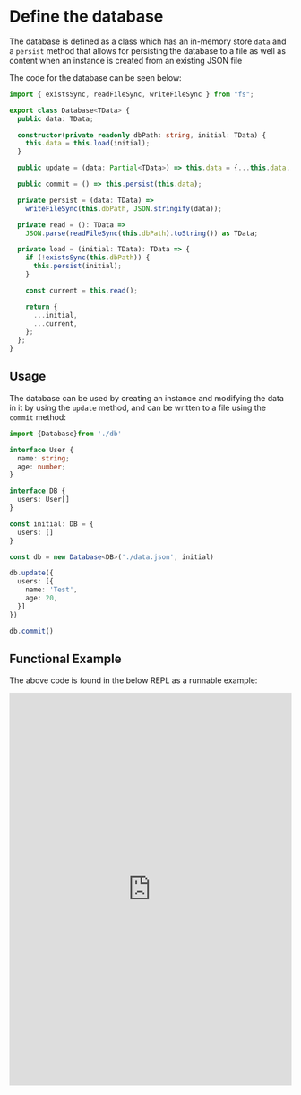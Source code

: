 # Define the database

The database is defined as a class which has an in-memory store `data` and a `persist` method that allows for persisting the database to a file as well as  content when an instance is created from an existing JSON file

The code for the database can be seen below:

```ts
import { existsSync, readFileSync, writeFileSync } from "fs";

export class Database<TData> {
  public data: TData;

  constructor(private readonly dbPath: string, initial: TData) {
    this.data = this.load(initial);
  }

  public update = (data: Partial<TData>) => this.data = {...this.data, ...data}

  public commit = () => this.persist(this.data);

  private persist = (data: TData) =>
    writeFileSync(this.dbPath, JSON.stringify(data));

  private read = (): TData =>
    JSON.parse(readFileSync(this.dbPath).toString()) as TData;

  private load = (initial: TData): TData => {
    if (!existsSync(this.dbPath)) {
      this.persist(initial);
    }

    const current = this.read();

    return {
      ...initial,
      ...current,
    };
  };
}
```

## Usage

The database can be used by creating an instance and modifying the data in it by using the `update` method, and can be written to a file using the `commit` method:

```ts
import {Database}from './db'

interface User {
  name: string;
  age: number;
}

interface DB {
  users: User[]
}

const initial: DB = {
  users: []
}

const db = new Database<DB>('./data.json', initial)

db.update({
  users: [{
    name: 'Test',
    age: 20,
  }]
})

db.commit()
```

## Functional Example

The above code is found in the below REPL as a runnable example:

<iframe height="700px" width="100%" src="https://replit.com/@nabeelvalley/SimpleJSONDB?lite=true" scrolling="no" frameborder="no" allowtransparency="true" allowfullscreen="true" sandbox="allow-forms allow-pointer-lock allow-popups allow-same-origin allow-scripts allow-modals"></iframe>